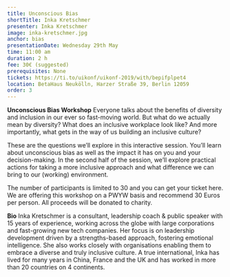 ```yaml
---
title: Unconscious Bias
shortTitle: Inka Kretschmer
presenter: Inka Kretschmer
image: inka-kretschmer.jpg
anchor: bias
presentationDate: Wednesday 29th May
time: 11:00 am
duration: 2 h
fee: 30€ (suggested)
prerequisites: None
tickets: https://ti.to/uikonf/uikonf-2019/with/bepifplpet4
location: BetaHaus Neukölln, Harzer Straße 39, Berlin 12059
order: 3
---
```


**Unconscious Bias Workshop**
Everyone talks about the benefits of diversity and inclusion in our ever so fast-moving world. But what do we actually mean by diversity? What does an inclusive workplace look like? And more importantly, what gets in the way of us building an inclusive culture?

These are the questions we’ll explore in this interactive session. You’ll learn about unconscious bias as well as the impact it has on you and your decision-making. In the second half of the session, we’ll explore practical actions for taking a more inclusive approach and what difference we can bring to our (working) environment.

The number of participants is limited to 30 and you can get your ticket here.  We are offering this workshop on a PWYW basis and recommend 30 Euros per person. All proceeds will be donated to charity. 

**Bio**
Inka Kretschmer is a consultant, leadership coach & public speaker with 15 years of experience, working across the globe with large corporations and fast-growing new tech companies. Her focus is on leadership development driven by a strengths-based approach, fostering emotional intelligence. She also works closely with organisations enabling them to embrace a diverse and truly inclusive culture. A true international, Inka has lived for many years in China, France and the UK and has worked in more than 20 countries on 4 continents.
